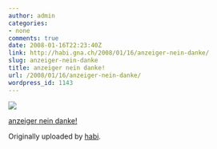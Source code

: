 ```yaml
---
author: admin
categories:
- none
comments: true
date: 2008-01-16T22:23:40Z
link: http://habi.gna.ch/2008/01/16/anzeiger-nein-danke/
slug: anzeiger-nein-danke
title: anzeiger nein danke!
url: /2008/01/16/anzeiger-nein-danke/
wordpress_id: 1143
---
```


[![](http://farm3.static.flickr.com/2013/2198502838_eee3edd56b_m.jpg)](http://www.flickr.com/photos/habi/2198502838/)
   

 
  [anzeiger nein danke!](http://www.flickr.com/photos/habi/2198502838/)
    

  Originally uploaded by [habi](http://www.flickr.com/people/habi/).
 




  

